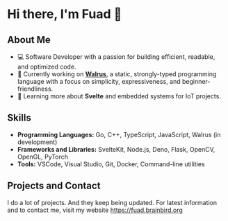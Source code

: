 # Hi there, I'm Fuad 👋

## About Me
- 💻 Software Developer with a passion for building efficient, readable, and optimized code.
- 🔭 Currently working on **[Walrus](https://github.com/itsfuad/walrus)**, a static, strongly-typed programming language with a focus on simplicity, expressiveness, and beginner-friendliness.
- 🌱 Learning more about **Svelte** and embedded systems for IoT projects.

## Skills
- **Programming Languages:**  Go, C++, TypeScript, JavaScript, Walrus (in development)
- **Frameworks and Libraries:** SvelteKit, Node.js, Deno, Flask, OpenCV, OpenGL, PyTorch
- **Tools:** VSCode, Visual Studio, Git, Docker, Command-line utilities

## Projects and Contact
I do a lot of projects. And they keep being updated. For latest information and to contact me, visit my website https://fuad.brainbird.org

